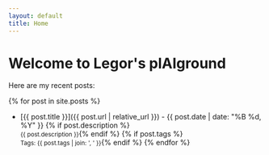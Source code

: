 ```yaml
---
layout: default
title: Home
---
```


# Welcome to Legor's plAIground

Here are my recent posts:

{% for post in site.posts %}
- [{{ post.title }}]({{ post.url | relative_url }}) - {{ post.date | date: "%B %d, %Y" }}
  {% if post.description %}<br><small>{{ post.description }}</small>{% endif %}
  {% if post.tags %}<br><small>Tags: {{ post.tags | join: ', ' }}</small>{% endif %}
{% endfor %}

